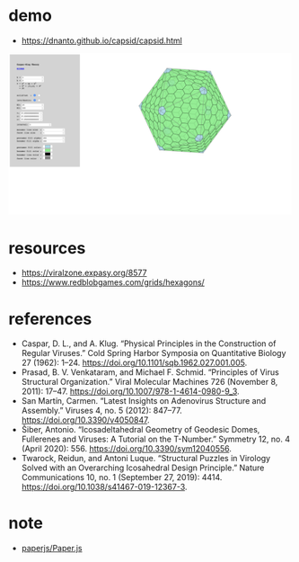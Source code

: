 # demo

- https://dnanto.github.io/capsid/capsid.html

![screenshot.png](screenshot.png)

# resources

- https://viralzone.expasy.org/8577
- https://www.redblobgames.com/grids/hexagons/

# references

- Caspar, D. L., and A. Klug. “Physical Principles in the Construction of Regular Viruses.” Cold Spring Harbor Symposia on Quantitative Biology 27 (1962): 1–24. https://doi.org/10.1101/sqb.1962.027.001.005.
- Prasad, B. V. Venkataram, and Michael F. Schmid. “Principles of Virus Structural Organization.” Viral Molecular Machines 726 (November 8, 2011): 17–47. https://doi.org/10.1007/978-1-4614-0980-9_3.
- San Martín, Carmen. “Latest Insights on Adenovirus Structure and Assembly.” Viruses 4, no. 5 (2012): 847–77. https://doi.org/10.3390/v4050847.
- Šiber, Antonio. “Icosadeltahedral Geometry of Geodesic Domes, Fullerenes and Viruses: A Tutorial on the T-Number.” Symmetry 12, no. 4 (April 2020): 556. https://doi.org/10.3390/sym12040556.
- Twarock, Reidun, and Antoni Luque. “Structural Puzzles in Virology Solved with an Overarching Icosahedral Design Principle.” Nature Communications 10, no. 1 (September 27, 2019): 4414. https://doi.org/10.1038/s41467-019-12367-3.

# note

- [paperjs/Paper.js](https://github.com/paperjs/paper.js/blob/develop/LICENSE.txt)
